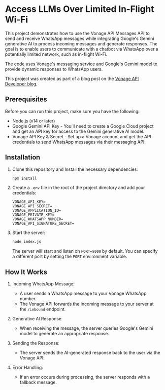 # Access LLMs Over Limited In-Flight Wi-Fi

This project demonstrates how to use the Vonage API Messages API to send and receive WhatsApp messages while integrating Google's Gemini generative AI to process incoming messages and generate responses. The goal is to enable users to communicate with a chatbot via WhatsApp over a potentially limited network, such as in-flight Wi-Fi.

The code uses Vonage's messaging service and Google's Gemini model to provide dynamic responses to WhatsApp users.


This project was created as part of a blog post on the [Vonage API Developer blog](https://developer.vonage.com/en/blog).

## Prerequisites

Before you can run this project, make sure you have the following:

- Node.js (v14 or later)
- Google Gemini API Key - You'll need to create a Google Cloud project and get an API key for access to the Gemini generative AI model.
- Vonage API Key & Secret - Set up a Vonage account and get the API credentials to send WhatsApp messages via their messaging API.

## Installation

1. Clone this repository and Install the necessary dependencies:

   ```bash
   npm install
   ```

3. Create a `.env` file in the root of the project directory and add your credentials:

   ```dotenv
   VONAGE_API_KEY=
   VONAGE_API_SECRET=
   VONAGE_APPLICATION_ID=
   VONAGE_PRIVATE_KEY=
   VONAGE_WHATSAPP_NUMBER=
   VONAGE_API_SIGNATURE_SECRET=
   ```

4. Start the server:

   ```bash
   node index.js
   ```

   The server will start and listen on `PORT=8000` by default. You can specify a different port by setting the `PORT` environment variable.

## How It Works

1. Incoming WhatsApp Message: 
   - A user sends a WhatsApp message to your Vonage WhatsApp number.
   - The Vonage API forwards the incoming message to your server at the `/inbound` endpoint.

2. Generative AI Response:
   - When receiving the message, the server queries Google's Gemini model to generate an appropriate response.
   
3. Sending the Response:
   - The server sends the AI-generated response back to the user via the Vonage API.

4. Error Handling:
   - If an error occurs during processing, the server responds with a fallback message.

